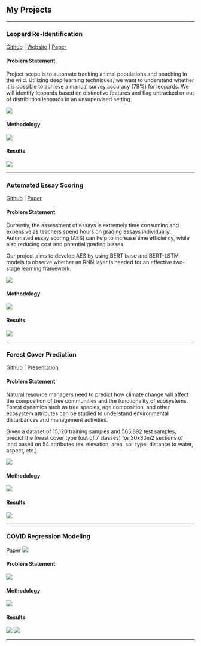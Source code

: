 ## My Projects

---

### Leopard Re-Identification
[Github](https://github.com/UC-Berkeley-I-School/Animal_Identification) | <a href="https://www.leopardspotting.com/"> Website</a> | <a href="https://drive.google.com/file/d/1rc2KwmqQQ2cZCliXXOgD8idwS8myBuWY/view"> Paper</a> 

#### Problem Statement
Project scope is to automate tracking animal populations and poaching in the wild. Utilizing deep learning techniques, we want to understand whether it is possible to achieve a manual survey accuracy (79%) for leopards. We will identify leopards based on distinctive features and flag untracked or out of distribution leopards in an unsupervised setting.

<img src="images/leop.png?raw=true"/>

#### Methodology
<img src="images/leop_methodology.PNG?raw=true"/>

#### Results
<img src="images/leop_results.PNG?raw=true"/>

---

### Automated Essay Scoring
[Github](https://github.com/vishpillai123/w266_aes) | <a href="https://github.com/vishpillai123/w266_aes/blob/main/A%20Two-stage%20Deep%20Neural%20Network%20for%20Automated%20Essay%20Scoring.pdf"> Paper</a>

#### Problem Statement
Currently, the assessment of essays is extremely time consuming and expensive as teachers spend hours on grading essays individually. Automated essay scoring (AES) can help to increase time efficiency, while also reducing cost and potential grading biases.

Our project aims to develop AES by using BERT base and BERT-LSTM models to observe whether an RNN layer is needed for an effective two-stage learning framework.


<img src="images/aes.png?raw=true"/>

#### Methodology
<img src="images/aes_methodology.PNG?raw=true"/>

#### Results
<img src="images/aes_results.png?raw=true"/>

---

### Forest Cover Prediction
[Github]([https://github.com/vishpillai123/w207_final_project_bwp]) |  <a href="https://github.com/vishpillai123/w266_aes/blob/main/A%20Two-stage%20Deep%20Neural%20Network%20for%20Automated%20Essay%20Scoring.pdf"> Presentation</a>

#### Problem Statement
Natural resource managers need to predict how climate change will affect the composition of tree communities and the functionality of ecosystems. Forest dynamics such as tree species, age composition, and other ecosystem attributes can be studied to understand environmental disturbances and management activities.  

Given a dataset of 15,120 training samples and 565,892 test samples, predict the forest cover type (out of 7 classes) for 30x30m2 sections of land based on 54 attributes (ex. elevation, area, soil type, distance to water, aspect, etc.). 

<img src="images/fc.png?raw=true"/>

#### Methodology
<img src="images/fc_methodology.PNG?raw=true"/>

#### Results
<img src="images/fc_results.PNG?raw=true"/>

---

### COVID Regression Modeling
<a href="pdfs/W203.3_Lab 2_Pillai_ScopetaRodrigues_Lurquin.pdf"> Paper</a>
<img src="images/dummy_thumbnail.jpg?raw=true"/>

#### Problem Statement


<img src="images/covid_map.jpg?raw=true"/>

#### Methodology
<img src="images/many_regression_xy.jpg?raw=true"/>

#### Results
<img src="images/min_pop_xy.jpg?raw=true"/>
<img src="images/final_eq.jpg?raw=true"/>

---



